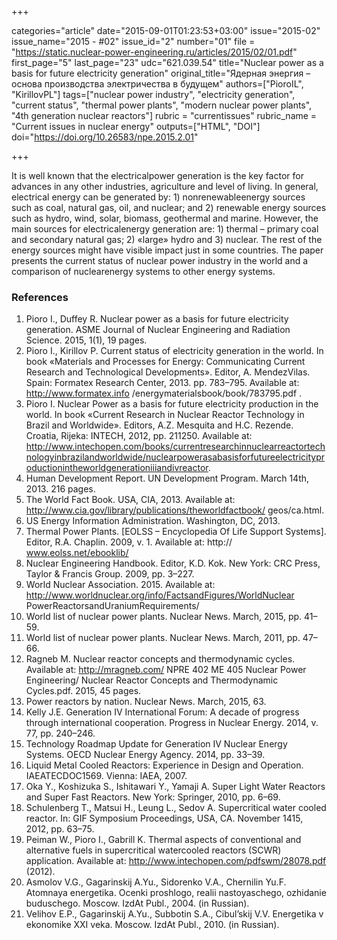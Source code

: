+++

categories="article"
date="2015-09-01T01:23:53+03:00"
issue="2015-02"
issue_name="2015 - #02"
issue_id="2"
number="01"
file = "https://static.nuclear-power-engineering.ru/articles/2015/02/01.pdf"
first_page="5"
last_page="23"
udc="621.039.54"
title="Nuclear power as a basis for future electricity generation"
original_title="Ядерная энергия – основа производства электричества в будущем"
authors=["PioroIL", "KirillovPL"]
tags=["nuclear power industry", "electricity generation", "current status", "thermal power plants", "modern nuclear power plants", "4th generation nuclear reactors"]
rubric = "currentissues"
rubric_name = "Current issues in nuclear energy"
outputs=["HTML", "DOI"]
doi="https://doi.org/10.26583/npe.2015.2.01"

+++

It is well known that the electricalpower generation is the key factor for advances in any other industries, agriculture and level of living. In general, electrical energy can be generated by: 1) nonrenewableenergy sources such as coal, natural gas, oil, and nuclear; and 2) renewable energy sources such as hydro, wind, solar, biomass, geothermal and marine. However, the main sources for electricalenergy generation are: 1) thermal – primary coal and secondary natural gas; 2) «large» hydro and 3) nuclear. The rest of the energy sources might have visible impact just in some countries. The paper presents the current status of nuclear power industry in the world and a comparison of nuclearenergy systems to other energy systems.

### References

1. Pioro I., Duffey R. Nuclear power as a basis for future electricity generation. ASME Journal of Nuclear Engineering and Radiation Science. 2015, 1(1), 19 pages.
2. Pioro I., Kirillov P. Current status of electricity generation in the world. In book «Materials and Processes for Energy: Communicating Current Research and Technological Developments». Editor, A. MendezVilas. Spain: Formatex Research Center, 2013. pp. 783–795. Available at: http://www.formatex.info /energymaterialsbook/book/783795.pdf .
3. Pioro I. Nuclear Power as a basis for future electricity production in the world. In book «Current Research in Nuclear Reactor Technology in Brazil and Worldwide». Editors, A.Z. Mesquita and H.C. Rezende. Croatia, Rijeka: INTECH, 2012, pp. 211250. Available at: http://www.intechopen.com/books/currentresearchinnuclearreactortechnologyinbrazilandworldwide/nuclearpowerasabasisforfutureelectricityproductionintheworldgenerationiiiandivreactor.
4. Human Development Report. UN Development Program. March 14th, 2013. 216 pages.
5. The World Fact Book. USA, CIA, 2013. Available at: http://www.cia.gov/library/publications/theworldfactbook/ geos/ca.html.
6. US Energy Information Administration. Washington, DC, 2013.
7. Thermal Power Plants. [EOLSS – Encyclopedia Of Life Support Systems]. Editor, R.A. Chaplin. 2009, v. 1. Available at: http:// www.eolss.net/ebooklib/
8. Nuclear Engineering Handbook. Editor, K.D. Kok. New York: CRC Press, Taylor & Francis Group. 2009, pp. 3–227.
9. World Nuclear Association. 2015. Available at: http://www.worldnuclear.org/info/FactsandFigures/WorldNuclear PowerReactorsandUraniumRequirements/
10. World list of nuclear power plants. Nuclear News. March, 2015, pp. 41–59.
11. World list of nuclear power plants. Nuclear News. March, 2011, pp. 47–66.
12. Ragneb M. Nuclear reactor concepts and thermodynamic cycles. Available at: http://mragneb.com/ NPRE 402 ME 405 Nuclear Power Engineering/ Nuclear Reactor Concepts and Thermodynamic Cycles.pdf. 2015, 45 pages.
13. Power reactors by nation. Nuclear News. March, 2015, 63.
14. Kelly J.E. Generation IV International Forum: A decade of progress through international cooperation. Progress in Nuclear Energy. 2014, v. 77, pp. 240–246.
15. Technology Roadmap Update for Generation IV Nuclear Energy Systems. OECD Nuclear Energy Agency. 2014, pp. 33–39.
16. Liquid Metal Cooled Reactors: Experience in Design and Operation. IAEATECDOC1569. Vienna: IAEA, 2007.
17. Oka Y., Koshizuka S., Ishitawari Y., Yamaji A. Super Light Water Reactors and Super Fast Reactors. New York: Springer, 2010, pp. 6–69.
18. Schulenberg T., Matsui H., Leung L., Sedov A. Supercritical water cooled reactor. In: GIF Symposium Proceedings, USA, CA. November 1415, 2012, pp. 63–75.
19. Peiman W., Pioro I., Gabrill K. Thermal aspects of conventional and alternative fuels in supercritical watercooled reactors (SCWR) application. Available at: http://www.intechopen.com/pdfswm/28078.pdf (2012).
20. Asmolov V.G., Gagarinskij A.Yu., Sidorenko V.A., Chernilin Yu.F. Atomnaya energetika. Ocenki proshlogo, realii nastoyaschego, ozhidanie buduschego. Moscow. IzdAt Publ., 2004. (in Russian).
21. Velihov E.P., Gagarinskij A.Yu., Subbotin S.A., Cibul’skij V.V. Energetika v ekonomike XXI veka. Moscow. IzdAt Publ., 2010. (in Russian).